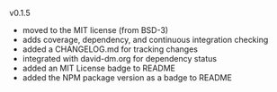 v0.1.5

- moved to the MIT license (from BSD-3)
- adds coverage, dependency, and continuous integration checking
- added a CHANGELOG.md for tracking changes
- integrated with david-dm.org for dependency status
- added an MIT License badge to README
- added the NPM package version as a badge to README
